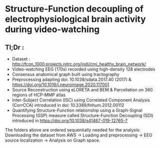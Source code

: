 <!-- # Bio
Venkatesh, a student between IMT A France and UdeM, has this repo for a project at BHS 2023.

<a href="https://github.com/venkateshness">
   <img src="https://avatars.githubusercontent.com/u/24219857?s=400&u=2b8a6e3c942d7b0b8543e23837f2e6ccda566f25&v=4" width="100px;" alt=""/>
   <br /><sub><b>Venkatesh Subramani</b></sub>
</a> -->


# Structure-Function decoupling of electrophysiological brain activity during video-watching
## Tl;Dr :
* Dataset : http://fcon_1000.projects.nitrc.org/indi/cmi_healthy_brain_network/ 
* Video-watching EEG (170s) recorded using high-density 128 electrodes
* Consensus anatomical graph built using tractography
* Preprocessing adapting doi: 10.1038/sdata.2017.40 (2017) & https://doi.org/10.1016/j.neuroimage.2020.117001
* Source Reconstruction using eLORETA and BEM & Parcellation on 360 regions of HCP-MMP atlas
* Inter-Subject Correlation (ISC) using Correlated Component Analysis (CorrCCA) introduced in doi: 10.3389/fnhum.2012.00112
* Quantifying Structure-Function relationship using a Graph-Signal Processing (GSP) measure called Structure-Function Decoupling (SDI) introduced in https://doi.org/10.1038/s41467-019-12765-7


The folders above are ordered sequentially needed for the analysis: Downloading the dataset from AWS -> Loading and preprocessing -> EEG source localization -> Analysis on Graph space.